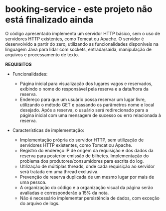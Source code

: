 # booking-service - este projeto não está finalizado ainda
 O código apresentado implementa um servidor HTTP básico, sem o uso de servidores HTTP existentes, como Tomcat ou Apache. O servidor é desenvolvido a partir do zero, utilizando as funcionalidades disponíveis na linguagem Java para lidar com sockets, entrada/saída, manipulação de arquivos e processamento de texto.
 
 **REQUISITOS**
 - Funcionalidades:

    - Página inicial para visualização dos lugares vagos e reservados, exibindo o nome do responsável pela reserva e a data/hora da reserva.
    - Endereço para que um usuário possa reservar um lugar livre, utilizando o método GET e passando os parâmetros nome e local desejado. Após a reserva, o usuário será redirecionado para a página inicial com uma mensagem de sucesso ou erro relacionada à reserva.

- Características de implementação:

    - Implementação própria do servidor HTTP, sem utilização de servidores HTTP existentes, como Tomcat ou Apache.
    - Registro do endereço IP de origem da requisição e dos dados da reserva para posterior emissão de bilhetes. Implementação do problema dos produtores/consumidores para escrita do log.
    - Utilização de múltiplas threads, onde cada requisição ao servidor será tratada em uma thread exclusiva.
    - Prevenção de reserva duplicada de um mesmo lugar por mais de uma pessoa.
    - A organização do código e a organização visual da página serão avaliadas e corresponderão a 15% da nota.
    - Não é necessário implementar persistência de dados, com exceção do arquivo de logs.

